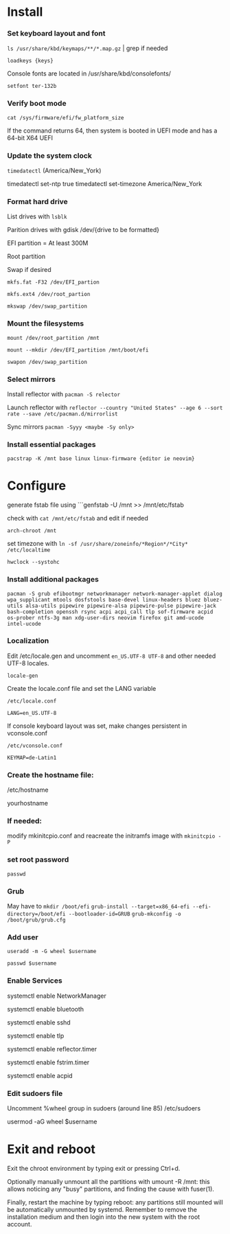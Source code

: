 # Install
### Set keyboard layout and font
```ls /usr/share/kbd/keymaps/**/*.map.gz``` | grep if needed

```loadkeys {keys}```

Console fonts are located in /usr/share/kbd/consolefonts/ 

```setfont ter-132b```


### Verify boot mode
```cat /sys/firmware/efi/fw_platform_size```

If the command returns 64, then system is booted in UEFI mode and has a 64-bit X64 UEFI

### Update the system clock
```timedatectl``` (America/New_York)

timedatectl set-ntp true
timedatectl set-timezone America/New_York

### Format hard drive
List drives with 
```lsblk``` 

Parition drives with gdisk /dev/{drive to be formatted}

EFI partition = At least 300M

Root partition

Swap if desired

```mkfs.fat -F32 /dev/EFI_partion```

```mkfs.ext4 /dev/root_partion```

```mkswap /dev/swap_partition```

### Mount the filesystems
```mount /dev/root_partition /mnt```

```mount --mkdir /dev/EFI_partition /mnt/boot/efi```

```swapon /dev/swap_partition```

### Select mirrors
Install reflector with ```pacman -S relector```

Launch reflector with ```reflector --country "United States" --age 6 --sort rate --save /etc/pacman.d/mirrorlist```

Sync mirrors ```pacman -Syyy <maybe -Sy only>``` 

### Install essential packages
```pacstrap -K /mnt base linux linux-firmware {editor ie neovim}```
# Configure
generate fstab file using ```genfstab -U /mnt >> /mnt/etc/fstab

check with ```cat /mnt/etc/fstab``` and edit if needed

```arch-chroot /mnt```

set timezone with ```ln -sf /usr/share/zoneinfo/*Region*/*City* /etc/localtime```

```hwclock --systohc```

### Install additional packages
```pacman -S grub efibootmgr networkmanager network-manager-applet dialog wpa_supplicant mtools dosfstools base-devel linux-headers bluez bluez-utils alsa-utils pipewire pipewire-alsa pipewire-pulse pipewire-jack bash-completion openssh rsync acpi acpi_call tlp sof-firmware acpid os-prober ntfs-3g man xdg-user-dirs neovim firefox git amd-ucode intel-ucode```

### Localization
Edit /etc/locale.gen and uncomment ```en_US.UTF-8 UTF-8``` and other needed UTF-8 locales. 

```locale-gen```

Create the locale.conf file and set the LANG variable

```/etc/locale.conf```

```LANG=en_US.UTF-8```

If console keyboard layout was set, make changes persistent in vconsole.conf

```/etc/vconsole.conf```

```KEYMAP=de-Latin1```
### Create the hostname file:

/etc/hostname

yourhostname

### If needed:
modify mkinitcpio.conf and reacreate the initramfs image with ```mkinitcpio -P```

### set root password
```passwd```

### Grub

May have to ```mkdir /boot/efi```
```grub-install --target=x86_64-efi --efi-directory=/boot/efi --bootloader-id=GRUB```
```grub-mkconfig -o /boot/grub/grub.cfg```

### Add user
```useradd -m -G wheel $username```

```passwd $username```

### Enable Services
systemctl enable NetworkManager

systemctl enable bluetooth

systemctl enable sshd

systemctl enable tlp

systemctl enable reflector.timer

systemctl enable fstrim.timer

systemctl enable acpid

### Edit sudoers file
Uncomment %wheel group in sudoers (around line 85) /etc/sudoers

usermod -aG wheel $username

# Exit and reboot
Exit the chroot environment by typing exit or pressing Ctrl+d.

Optionally manually unmount all the partitions with umount -R /mnt: this allows noticing any "busy" partitions, and finding the cause with fuser(1).

Finally, restart the machine by typing reboot: any partitions still mounted will be automatically unmounted by systemd. Remember to remove the installation medium and then login into the new system with the root account. 
